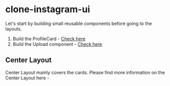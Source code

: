 # clone-instagram-ui

[comment]: <> (TODO: Add prerequisistes here)
[comment]: <> (TODO: Add details about Header flow)

Let's start by building small reusable components before going to the layouts.

1. Build the ProfileCard - [Check here](./src/components/ProfileCard/README.md)
2. Build the Upload component - [Check here](./src/components/Upload/README.md)

## Center Layout

Center Layout mainly covers the cards.
Please find more information on the Center Layout here -
